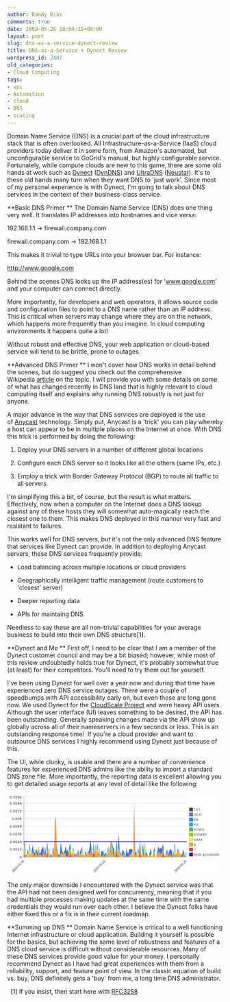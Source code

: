 ```yaml
---
author: Randy Bias
comments: true
date: 2009-05-26 18:04:15+00:00
layout: post
slug: dns-as-a-service-dynect-review
title: DNS-as-a-Service + Dynect Review
wordpress_id: 2407
old_categories:
- Cloud Computing
tags:
- api
- Automation
- cloud
- DNS
- scaling
---
```


Domain Name Service (DNS) is a crucial part of the cloud infrastructure stack that is often overlooked. All Infrastructure-as-a-Service (IaaS) cloud providers today deliver it in some form, from Amazon's automated, but unconfigurable service to GoGrid's manual, but highly configurable service. Fortunately, while compute clouds are new to this game, there are some old hands at work such as [Dynect](http://www.dynect.com) ([DynDNS](http://www.dyndns.com)) and [UltraDNS](http://www.ultradns.com/) ([Neustar](http://www.neustar.biz/)). It's to these old hands many turn when they want DNS to 'just work'. Since most of my personal experience is with Dynect, I'm going to talk about DNS services in the context of their business-class service.          
  

**Basic DNS Primer
** The Domain Name Service (DNS) does one thing very well. It translates IP addresses into hostnames and vice versa:


192.168.1.1 -> firewall.company.com

firewall.company.com -> 192.168.1.1


This makes it trivial to type URLs into your browser bar. For instance:


http://www.google.com


Behind the scenes DNS looks up the IP address(es) for 'www.google.com' and your computer can connect directly.

More importantly, for developers and web operators, it allows source code and configuration files to point to a DNS name rather than an IP address. This is critical when servers may change where they are on the network, which happens more frequently than you imagine. In cloud computing environments it happens quite a lot!

Without robust and effective DNS, your web application or cloud-based service will tend to be brittle, prone to outages.

**Advanced DNS Primer
** I won't cover how DNS works in detail behind the scenes, but do suggest you check out the comprehensive Wikipedia [article](http://en.wikipedia.org/wiki/Domain_Name_System) on the topic. I will provide you with some details on some of what has changed recently in DNS land that is highly relevant to cloud computing itself and explains why running DNS robustly is not just for anyone.

A major advance in the way that DNS services are deployed is the use of [Anycast](http://en.wikipedia.org/wiki/Anycast) technology. Simply put, Anycast is a 'trick' you can play whereby a host can appear to be in multiple places on the Internet at once. With DNS this trick is performed by doing the following:



	
  1. Deploy your DNS servers in a number of different global locations

	
  2. Configure each DNS server so it looks like all the others (same IPs, etc.)

	
  3. Employ a trick with Border Gateway Protocol (BGP) to route all traffic to all servers


I'm simplifying this a bit, of course, but the result is what matters. Effectively, now when a computer on the Internet does a DNS lookup against any of these hosts they will somewhat auto-magically reach the closest one to them. This makes DNS deployed in this manner very fast and resistant to failures.

This works well for DNS servers, but it's not the only advanced DNS feature that services like Dynect can provide. In addition to deploying Anycast servers, these DNS services frequently provide:

	
  * Load balancing across multiple locations or cloud providers

	
  * Geographically intelligent traffic management (route customers to 'closest' server)

	
  * Deeper reporting data

	
  * APIs for maintaing DNS


Needless to say these are all non-trivial capabilities for your average business to build into their own DNS structure[1].

**Dynect and Me
** First off, I need to be clear that I am a member of the Dynect customer council and may be a bit biased; however, while most of this review undoubtedly holds true for Dynect, it's probably somewhat true (at least) for their competitors. You'll need to try them out for yourself.

I've been using Dynect for well over a year now and during that time have experienced zero DNS service outages. There were a couple of speedbumps with API accessibility early on, but even those are long gone now. We used Dynect for the [CloudScale Project](http://neotactics.com/cloudscale) and were heavy API users. Although the user interface (UI) leaves something to be desired, the API has been outstanding. Generally speaking changes made via the API show up globally across all of their nameservers in a few seconds or less. This is an outstanding response time!  If you're a cloud provider and want to outsource DNS services I highly recommend using Dynect just because of this.

The UI, while clunky, is usable and there are a number of convenience features for experienced DNS admins like the ability to import a standard DNS zone file. More importantly, the reporting data is excellent allowing you to get detailed usage reports at any level of detail like the following:

![Dynect Reporting Example](/assets/media/2009/05/dynect-report1.jpg)

The only major downside I encountered with the Dynect service was that the API had not been designed well for concurrency, meaning that if you had multiple processes making updates at the same time with the same credentials they would run over each other. I believe the Dynect folks have either fixed this or a fix is in their current roadmap.

**Summing up DNS
** Domain Name Service is critical to a well functioning Internet infrastructure or cloud application. Building it yourself is possible for the basics, but achieving the same level of robustness and features of a DNS cloud service is difficult without considerable resources. Many of these DNS services provide good value for your money. I personally recommend Dynect as I have had great experiences with them from a reliability, support, and feature point of view. In the classic equation of build vs. buy, DNS definitely gets a 'buy' from me, a long time DNS administrator.

 
[1] If you insist, then start here with [RFC3258](http://tools.ietf.org/html/rfc3258)
